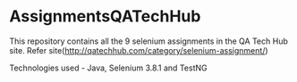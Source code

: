 # AssignmentsQATechHub
This repository contains all the 9 selenium assignments in the QA Tech Hub site. 
Refer site(http://qatechhub.com/category/selenium-assignment/)

Technologies used - Java, Selenium 3.8.1 and TestNG
